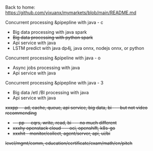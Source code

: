 Back to home: https://github.com/yixuanx/mymarkets/blob/main/README.md


Concurrent processing &pipepline with java - c
* Big data processing with java spark
* ~~Big data processing with python spark~~
* Api service with java 
* LSTM predict with java dp4j, java onnx, nodejs onnx, or python

Concurrent processing &pipeline with java - o
* Async jobs processing with java
* Api service with java


Concurrent processing &pipepline with java - 3
* Big data /etl /BI processing with java
* Api service with java


~~xxxpp -- ad, cache, queue, api service, big data, bi --- but not video recommending~~
  * ~~---pp -- cqrs, write, read, bi --- no much different~~
  * ~~xxxhy openstack cloud --- oci, openshift, k8s-go~~
  * ~~xxxhit - monitor/collect, agent/server, api, ui/bi~~

~~level/mgmt/comm, education/certificate/exam/math/en/pitch~~
